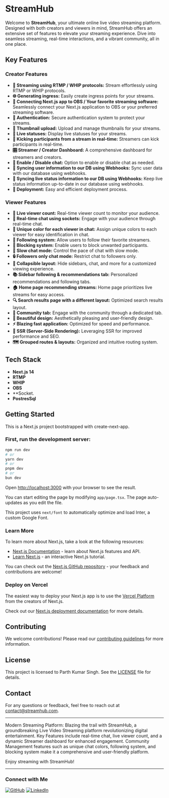 # StreamHub

Welcome to **StreamHub**, your ultimate online live video streaming platform. Designed with both creators and viewers in mind, StreamHub offers an extensive set of features to elevate your streaming experience. Dive into seamless streaming, real-time interactions, and a vibrant community, all in one place.

## Key Features

### Creator Features
- **📡 Streaming using RTMP / WHIP protocols:** Stream effortlessly using RTMP or WHIP protocols.
- **🌐 Generating ingress:** Easily create ingress points for your streams.
- **🔗 Connecting Next.js app to OBS / Your favorite streaming software:** Seamlessly connect your Next.js application to OBS or your preferred streaming software.
- **🔐 Authentication:** Secure authentication system to protect your streams.
- **📸 Thumbnail upload:** Upload and manage thumbnails for your streams.
- **🚦 Live statuses:** Display live statuses for your streams.
- **👢 Kicking participants from a stream in real-time:** Streamers can kick participants in real-time.
- **🎛️ Streamer / Creator Dashboard:** A comprehensive dashboard for streamers and creators.
- **📴 Enable / Disable chat:** Option to enable or disable chat as needed.
- **🔄 Syncing user information to our DB using Webhooks:** Sync user data with our database using webhooks.
- **📡 Syncing live status information to our DB using Webhooks:** Keep live status information up-to-date in our database using webhooks.
- **🚀 Deployment:** Easy and efficient deployment process.

### Viewer Features
- **👀 Live viewer count:** Real-time viewer count to monitor your audience.
- **💬 Real-time chat using sockets:** Engage with your audience through real-time chat.
- **🎨 Unique color for each viewer in chat:** Assign unique colors to each viewer for easy identification in chat.
- **👥 Following system:** Allow users to follow their favorite streamers.
- **🚫 Blocking system:** Enable users to block unwanted participants.
- **🐢 Slow chat mode:** Control the pace of chat with slow mode.
- **🔒 Followers only chat mode:** Restrict chat to followers only.
- **🔽 Collapsible layout:** Hide sidebars, chat, and more for a customized viewing experience.
- **📚 Sidebar following & recommendations tab:** Personalized recommendations and following tabs.
- **🏠 Home page recommending streams:** Home page prioritizes live streams for easy access.
- **🔍 Search results page with a different layout:** Optimized search results layout.
- **🤝 Community tab:** Engage with the community through a dedicated tab.
- **🎨 Beautiful design:** Aesthetically pleasing and user-friendly design.
- **⚡ Blazing fast application:** Optimized for speed and performance.
- **📄 SSR (Server-Side Rendering):** Leveraging SSR for improved performance and SEO.
- **🗺️ Grouped routes & layouts:** Organized and intuitive routing system.

## Tech Stack

- **Next.js 14** 
- **RTMP** 
- **WHIP** 
- **OBS** 
- **Socket.
- **PostresSql** 

## Getting Started

This is a Next.js project bootstrapped with create-next-app.

### First, run the development server:

```sh
npm run dev
# or
yarn dev
# or
pnpm dev
# or
bun dev
```

Open [http://localhost:3000](http://localhost:3000) with your browser to see the result.

You can start editing the page by modifying `app/page.tsx`. The page auto-updates as you edit the file.

This project uses `next/font` to automatically optimize and load Inter, a custom Google Font.

### Learn More

To learn more about Next.js, take a look at the following resources:

- [Next.js Documentation](https://nextjs.org/docs) - learn about Next.js features and API.
- [Learn Next.js](https://nextjs.org/learn) - an interactive Next.js tutorial.

You can check out the [Next.js GitHub repository](https://github.com/vercel/next.js/) - your feedback and contributions are welcome!

### Deploy on Vercel

The easiest way to deploy your Next.js app is to use the [Vercel Platform](https://vercel.com/) from the creators of Next.js.

Check out our [Next.js deployment documentation](https://nextjs.org/docs/deployment) for more details.

## Contributing

We welcome contributions! Please read our [contributing guidelines](CONTRIBUTING.md) for more information.

## License

This project is licensed to Parth Kumar Singh. See the [LICENSE](LICENSE) file for details.

## Contact

For any questions or feedback, feel free to reach out at [contact@streamhub.com](mailto:parthksingh1).

---

Modern Streaming Platform: Blazing the trail with StreamHub, a groundbreaking Live Video Streaming platform revolutionizing digital entertainment. Key Features include real-time chat, live viewer count, and a dynamic Streamer dashboard for enhanced engagement. Community Management features such as unique chat colors, following system, and blocking system make it a comprehensive and user-friendly platform.

Enjoy streaming with StreamHub!

---

### Connect with Me

[![GitHub](https://img.shields.io/badge/GitHub-000?style=for-the-badge&logo=github&logoColor=white)](https://github.com/parthksingh1)
[![LinkedIn](https://img.shields.io/badge/LinkedIn-0077B5?style=for-the-badge&logo=linkedin&logoColor=white)](https://www.linkedin.com/in/parth-kumar-singh-527378229/)
